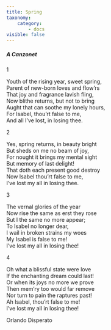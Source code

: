 ```yaml
---
title: Spring
taxonomy:
    category:
        - docs
visible: false
---
```


##### A Canzonet

1

Youth of the rising year, sweet spring,  
Parent of new-born loves and flow’rs  
That joy and fragrance lavish fling,  
Now blithe returns, but not to bring  
Aught that can soothe my lonely hours,  
For Isabel, thou’rt false to me,  
And all I’ve lost, in losing thee.

2

Yes, spring returns, in beauty bright  
But sheds on me no beam of joy,  
For nought it brings my mental sight  
But memory of last delight!  
That doth each present good destroy  
Now Isabel thou’rt false to me,  
I’ve lost my all in losing thee.

3

The vernal glories of the year  
Now rise the same as erst they rose  
But I the same no more appear;  
To Isabel no longer dear,  
I wail in broken strains my woes  
My Isabel is false to me!  
I’ve lost my all in losing thee!

4

Oh what a blissful state were love  
If the enchanting dream could last!  
Or when its joys no more we prove  
Then mem’ry too would far remove  
Nor turn to pain the raptures past!  
Ah Isabel, thou’rt false to me!  
I’ve lost my all in losing thee!

Orlando Disperato